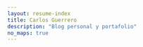 ```yaml
---     
layout: resume-index
title: Carlos Guerrero
description: "Blog personal y portafolio"
no_maps: true
---
```

